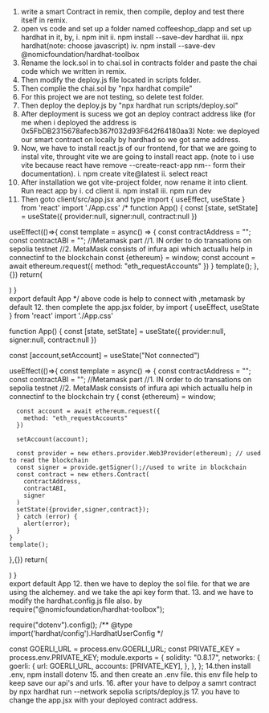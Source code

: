 1. write a smart Contract in remix, then compile, deploy and test there itself in remix.
2. open vs code and set up a folder named coffeeshop_dapp and set up hardhat in it, by, 
   i. npm init
   ii. npm install --save-dev hardhat
   iii. npx hardhat(note: choose javascript)
   iv. npm install --save-dev @nomicfoundation/hardhat-toolbox
3. Rename the lock.sol in to chai.sol in contracts folder and paste the chai code which we written in remix.
4. Then modify the deploy.js file located in scripts folder.
5. Then complie the chai.sol by "npx hardhat compile"
6. For this project we are not testing, so delete test folder.
7. Then deploy the deploy.js by "npx hardhat run scripts/deploy.sol"
8. After deployment is sucess we got an deploy contract address like (for me when i deployed the address is 0x5FbDB2315678afecb367f032d93F642f64180aa3) Note: we deployed our smart contract on locally by hardhad so we got same address.
9. Now, we have to install react.js of our frontend, for that we are going to instal vite, throught vite we are going to install react app. (note to i use vite because react have remove --create-react-app nm-- form their documentation).
   i. npm create vite@latest
   ii. select react
10. After installation we got vite-project folder, now rename it into client. Run react app by
   i. cd client
   ii. npm install
   iii. npm run dev
11. Then goto client/src/app.jsx and type 
    import { useEffect, useState } from 'react'
import './App.css'
/*
function App() {
  const [state, setState] = useState({
    provider:null,
    signer:null,
    contract:null
  })

  useEffect(()=>{
    const template = async() => {
      const contractAddress = "";
      const contractABI = "";
      //Metamask part
      //1. IN order to do transations on sepolia testnet
      //2. MetaMask consists of infura api which actuallu help in connectinf to the blockchain
      const {ethereum} = window;
      const account = await ethereum.request({
        method: "eth_requestAccounts"
      })
    }
    template();
  },{})
  return(
    <div className='App'></div>
  )
}  
export default App
*/ above code is help to connect with ,metamask by default
12. then complete the app.jsx folder, by
import { useEffect, useState } from 'react'
import './App.css'

function App() {
  const [state, setState] = useState({
    provider:null,
    signer:null,
    contract:null
  })

  const [account,setAccount] = useState("Not connected")
   
  useEffect(()=>{
    const template = async() => {
      const contractAddress = "";
      const contractABI = "";
      //Metamask part
      //1. IN order to do transations on sepolia testnet
      //2. MetaMask consists of infura api which actuallu help in connectinf to the blockchain
      try {
        const {ethereum} = window;

      const account = await ethereum.request({
        method: "eth_requestAccounts"
      })

      setAccount(account);

      const provider = new ethers.provider.Web3Provider(ethereum); // used to read the blockchain
      const signer = provide.getSigner();//used to write in blockchain
      const contract = new ethers.Contract(
        contractAddress,
        contractABI,
        signer
      )
      setState({provider,signer,contract});   
      } catch (error) {
        alert(error);
      }
    }
    template();
  },{})
  return(
    <div className='App'></div>
  )
}  
export default App
12. then we have to deploy the sol file. for that we are using the alchemey. and we take the api key form that.
13. and we have to modify the hardhat.config.js file also. by
   require("@nomicfoundation/hardhat-toolbox");

require("dotenv").config();
/** @type import('hardhat/config').HardhatUserConfig */

const GOERLI_URL = process.env.GOERLI_URL;
const PRIVATE_KEY = process.env.PRIVATE_KEY;
module.exports = {
  solidity: "0.8.17",
  networks: {
    goerli: {
      url: GOERLI_URL,
      accounts: [PRIVATE_KEY],
    },
  },
};
14.then install .env, 
npm install dotenv
15. and then create an .env file. this env file help to keep save our api's and urls.
16. after your have to delpoy a samrt contract by 
npx hardhat run --network sepolia scripts/deploy.js
17. you have to change the app.jsx with your deployed contract address.










